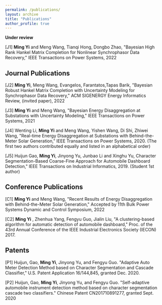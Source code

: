 ```yaml
---
permalink: /publications/
layout: archive
title: "Publications"
author_profile: true
---
```


**Under review**



[J1] **Ming Yi** and Meng Wang, Tianqi Hong, Dongbo Zhao, "Bayesian High Rank Hankel Matrix Completion for
Nonlinear Synchrophasor Data Recovery,"  IEEE Transactions on Power Systems, 2022




**Journal Publications**
------
[J2] **Ming Yi**, Meng Wang, Evangelos, Farantatos,Tapas Barik, "Bayesian Robust Hankel Matrix Completion with
Uncertainty Modeling for Synchrophasor Data Recovery," ACM SIGENERGY Energy Informatics Review, (invited paper), 2022

[J3] **Ming Yi** and Meng Wang,  "Bayesian Energy Disaggregation at Substations with Uncertainty Modeling,"  IEEE Transactions on Power Systems, 2021

[J4] Wenting Li, **Ming Yi** and Meng Wang, Yishen Wang, Di Shi, Zhiwei Wang, "Real-time Energy Disaggregation
at Substations with Behind-the-Meter Solar Generation," IEEE Transactions on Power Systems, 2020. (The first two authors contributed equally and listed in an alphabetical order)

[J5] Huijun Gao, **Ming Yi**, Jinyong Yu, Junbao Li and Xinghu Yu, Character Segmentation-Based Coarse-Fine Approach for Automobile Dashboard Detection," IEEE Transactions on Industrial Informatics, 2019. (Student 1st author)


**Conference Publications**
------
[C1] **Ming Yi** and Meng Wang, "Recent Results of Energy Disaggregation with Behind-the-Meter Solar Generation,"
Accepted by 11th Bulk Power Systems Dynamic and Control Symposium, 2022

[C2] **Ming Yi** , Zhenhua Yang, Fengyu Guo, Jialin Liu, "A clustering-based algorithm for automatic detection
of automobile dashboard," Proc. of the 43rd Annual Conference of the IEEE Industrial Electronics Society
(IECON) 2017.




**Patents**
------

[P1] Huijun, Gao, **Ming Yi**, Jinyong Yu, and Fengyu Guo. "Adaptive Auto Meter Detection Method based on
Character Segmentation and Cascade Classifier," U.S. Patent Application 16/144,845, granted Dec. 2020.

[P2] Huijun, Gao, **Ming Yi**, Jinyong Yu, and Fengyu Guo. "Self-adaptive automobile instrument detection method
based on character segmentation cascade two classifiers." Chinese Patent CN201710891277, granted Sept. 2020


